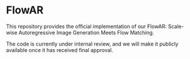 # FlowAR
This repository provides the official implementation of our FlowAR: Scale-wise Autoregressive Image Generation Meets Flow Matching.

The code is currently under internal review, and we will make it publicly available once it has received final approval.
